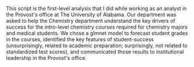 This script is the first-level analysis that I did while working 
as an analyst in the Provost's office at The University of Alabama.
Our department was asked to help the Chemistry department
understand the key drivers of success for the intro-level chemistry
courses required for chemistry majors and medical students. We
chose a glmnet model to forecast student grades in the courses, 
identified the key features of student-success (unsurprisingly,
related to academic preparation; surprisingly, not related to 
standardized test scores), and communicated those 
results to institutional leadership in the Provost's office. 